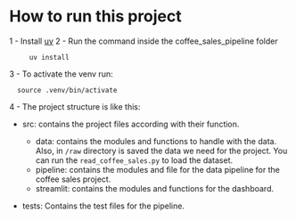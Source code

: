 



# How to run this project 
 1 - Install [uv](https://github.com/astral-sh/uv)
 2 - Run the command inside the coffee_sales_pipeline folder
   ```
        uv install
   ```
 3 - To activate the venv run:
   ```
     source .venv/bin/activate
   ```
 4 - The project structure is like this:
   - src: contains the project files according with their function. 
     - data: contains the modules and functions to handle with the data. Also, in `/raw` directory
     is saved the data we need for the project. You can run the `read_coffee_sales.py` to load the dataset. 
     - pipeline: contains the modules and file for 
     the data pipeline for the coffee sales project. 
     - streamlit: contains the modules and functions for the dashboard. 
       
   - tests: Contains the test files for the pipeline.